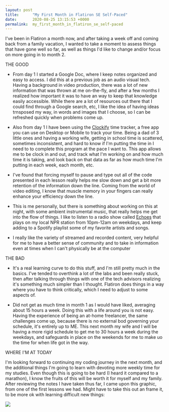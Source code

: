 ```yaml
---
layout: post
title:      "My First Month in Flatiron SE Self-Paced"
date:       2020-08-25 13:15:53 +0000
permalink:  my_first_month_in_flatiron_se_self-paced
---
```



I've been in Flatiron a month now, and after taking a week off and coming back from a family vacation, I wanted to take a moment to assess things that have gone well so far, as well as things I'd like to change and/or focus on more going in to month 2.

THE GOOD

- From day 1 I started a Google Doc, where I keep notes organized and easy to access. I did this at a previous job as an audio visual tech. Having a background in video production, there was a lot of new information that was thrown at me on-the-fly, and after a few months I realized how important it was to have an way to keep that knowledge easily accessible. While there are a lot of resources out there that I could find through a Google search, etc, I like the idea of having ideas trnsposed my way, in words and images that I choose, so I can be refreshed quickly when problems come up. 

- Also from day 1 I have been using the [Clockify](https://clockify.me/tracker) time tracker, a free app you can use on Desktop or Mobile to track your time. Being a dad of 3 little ones and having a working wife, getting in school time is scattered, sometimes inconsistent, and hard to know if I'm putting the time in I need to to complete this program at the pace I want to. This app allows me to be clock in and out, and track what I'm working on and how much time it is taking, and look back on that data as far as how much time I'm putting in each week, each month, etc.

- I've found that forcing myself to pause and type out all of the code presented in each lesson really helps me slow down and get a bit more retention of the information down the line. Coming from the world of video editing, I know that muscle memory in your fingers can really enhance your efficiency down the line. 

- This is me personally, but there is something about working on this at night, with some ambient instrumental music, that really helps me get into the flow of things. I like to listen to a radio show called [Echoes](https://echoes.org/) that plays on my local NPR station from 10pm-12am on weekdays, and keep adding to a Spotify playlist some of my favorite artists and songs. 

- I really like the variety of streamed and recorded content, very helpful for me to have a better sense of community and to take in information even at times when I can't physically be at the computer 

THE BAD

- It's a real learning curve to do this stuff, and I'm still pretty much in the basics. I've tended to overthink a lot of the labs and been really stuck, then after talking through things with one of the tech advisors realizing it's something much simpler than I thought. Flatiron does things in a way where you have to think critically, which I need to adjust to some aspects of. 


- Did not get as much time in month 1 as I would have liked, averaging about 15 hours a week. Doing this with a life around you is not easy. Having the experience of being an at-home freelancer, the same challenges come up, because there is no external bod governing your schedule, it's entirely up to ME. This next month my wife and I will be having a more rigid schedule to get me to 30 hours a week during the weekdays, and safeguards in place on the weekends for me to make uo the time for when life got in the way.

WHERE I'M AT TODAY

I'm looking forward to continuing my coding journey in the next month, and the additional things I'm going to learn with devoting more weekly time for my studies. Even though this is going to be hard (I heard it compared to a marathon), I know the fruits of this will be worth it for myself and my family. After reviewing the notes I have taken thus far, I came upon this graphic, from one of the first lessons we had. Might have to take this out an frame it, to be more ok with learning difficult new things:

![](https://i0.wp.com/john.do/wp-content/uploads/2016/12/emotional-journey-of-creating-anything-great-infographic-large.jpg)
